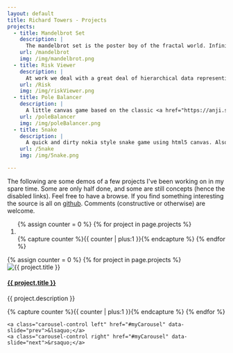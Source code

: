 ```yaml
---
layout: default
title: Richard Towers - Projects
projects:
  - title: Mandelbrot Set
    description: |
      The mandelbrot set is the poster boy of the fractal world. Infinite complexity from a simple iterated polynomial. It also makes a good test case for playing with the html canvas tag.
    url: /mandelbrot
    img: /img/mandelbrot.png
  - title: Risk Viewer
    description: |
      At work we deal with a great deal of hierarchical data representing insurance quotes. This is a concept for a tree viewer in JavaScript. It's basically a thin wrapper around the <a href="https://github.com/mbostock/d3/wiki/Tree-Layout">d3 tree layout</a> with some irrelevant pop culture references thrown in.
    url: /Risk
    img: /img/riskViewer.png
  - title: Pole Balancer
    description: |
      A little canvas game based on the classic <a href="https://anji.sourceforge.net/polebalance.htm">Pole Balancing</a> problem in control theory. The player has to write some JavaScript to sove the problem.
    url: /poleBalancer
    img: /img/poleBalancer.png
  - title: 5nake
    description: |
      A quick and dirty nokia style snake game using html5 canvas. Also uses angularJS and mongoDB for some user interface / presistence wizadry,
    url: /5nake
    img: /img/5nake.png

---
```


The following are some demos of a few projects I've been working on in my spare time. Some are only half done, and some are still concepts (hence the disabled links). Feel free to have a browse. If you find something interesting the source is all on [github](https://github.com/richardTowers). Comments (constructive or otherwise) are welcome.


<div class="row-fluid">
  <div id="myCarousel" class="projects carousel slide span10 offset1">
    <ol class="carousel-indicators">
      {% assign counter = 0 %}
      {% for project in page.projects %}
        <li data-target="#myCarousel" data-slide-to="{{ counter }}" {% if counter == 0 %}class="active"{% endif %}>&nbsp;</li>
      {% capture counter %}{{ counter | plus:1 }}{% endcapture %}
      {% endfor %}
    </ol>
    <div class="carousel-inner">
      {% assign counter = 0 %}
      {% for project in page.projects %}
      <div class="item {% if counter == 0 %}active{% endif %}">
        <img src="{{ project.img }}" alt="{{ project.title }}">
        <div class="carousel-caption">
          <h4><a href="{{ project.url }}">{{ project.title }}</a></h4>
          <p>{{ project.description }}</p>
        </div>
      </div>
      {% capture counter %}{{ counter | plus:1 }}{% endcapture %}
      {% endfor %}
    </div>
  
    <a class="carousel-control left" href="#myCarousel" data-slide="prev">&lsaquo;</a>
    <a class="carousel-control right" href="#myCarousel" data-slide="next">&rsaquo;</a>
  </div>
</div>
